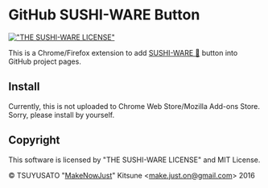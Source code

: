 # GitHub SUSHI-WARE Button

[!["THE SUSHI-WARE LICENSE"](https://img.shields.io/badge/license-SUSHI--WARE%F0%9F%8D%A3-blue.svg)](https://github.com/MakeNowJust/sushi-ware)

This is a Chrome/Firefox extension to add [SUSHI-WARE 🍣] button into GitHub project pages.

[SUSHI-WARE 🍣]: https://github.com/MakeNowJust/sushi-ware

## Install

Currently, this is not uploaded to Chrome Web Store/Mozilla Add-ons Store. Sorry, please install by yourself.

## Copyright

This software is licensed by "THE SUSHI-WARE LICENSE" and MIT License.

© TSUYUSATO "[MakeNowJust](https://github.com/MakeNowJust)" Kitsune <<make.just.on@gmail.com>> 2016
